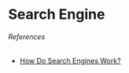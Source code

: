 Search Engine
==

###### References

- [How Do Search Engines Work?](http://www.makeuseof.com/tag/how-do-search-engines-work-makeuseof-explains/)
